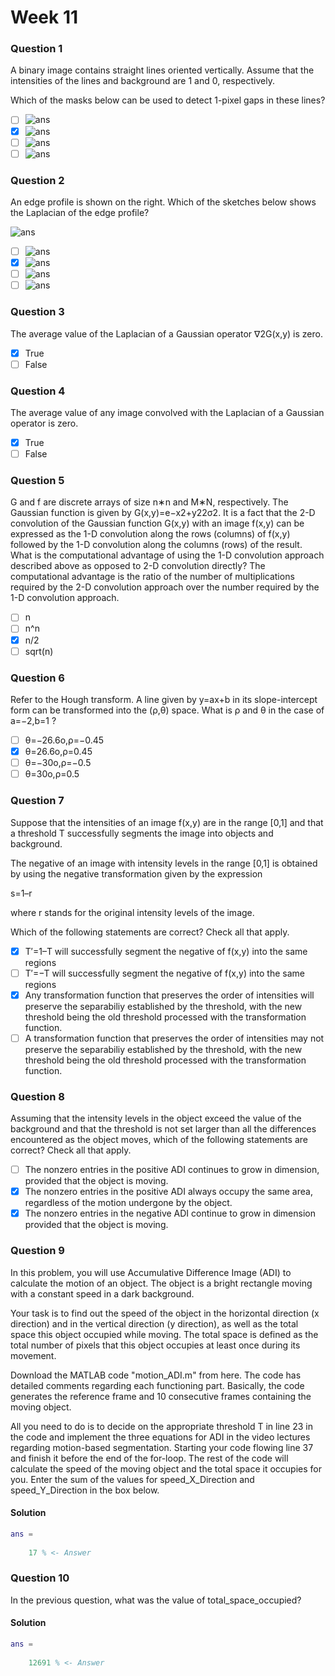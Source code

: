 # Week 11

### Question 1

A binary image contains straight lines oriented vertically. Assume that the intensities of the lines and background are 1 and 0, respectively.

Which of the masks below can be used to detect 1-pixel gaps in these lines?

- [ ] ![ans](q1_img1.png)
- [x] ![ans](q1_img2.png)
- [ ] ![ans](q1_img3.png)
- [ ] ![ans](q1_img4.png)

### Question 2

An edge profile is shown on the right. Which of the sketches below shows the Laplacian of the edge profile?

![ans](q2_img1.png)

- [ ] ![ans](q2_img2.png)
- [x] ![ans](q2_img3.png)
- [ ] ![ans](q2_img4.png)
- [ ] ![ans](q2_img5.png)

### Question 3

The average value of the Laplacian of a Gaussian operator ∇2G(x,y) is zero.

- [x] True
- [ ] False

### Question 4

The average value of any image convolved with the Laplacian of a Gaussian operator is zero.

- [x] True
- [ ] False

### Question 5

G and f are discrete arrays of size n∗n and M∗N, respectively. The Gaussian function is given by G(x,y)=e−x2+y22σ2. It is a fact that the 2-D convolution of the Gaussian function G(x,y) with an image f(x,y) can be expressed as the 1-D convolution along the rows (columns) of f(x,y) followed by the 1-D convolution along the columns (rows) of the result. What is the computational advantage of using the 1-D convolution approach described above as opposed to 2-D convolution directly? The computational advantage is the ratio of the number of multiplications required by the 2-D convolution approach over the number required by the 1-D convolution approach.

- [ ] n
- [ ] n^n
- [x] n/2
- [ ] sqrt(n)

### Question 6

Refer to the Hough transform. A line given by y=ax+b in its slope-intercept form can be transformed into the (ρ,θ) space. What is ρ and θ in the case of a=−2,b=1 ?

- [ ] θ=−26.6o,ρ=−0.45
- [x] θ=26.6o,ρ=0.45
- [ ] θ=−30o,ρ=−0.5
- [ ] θ=30o,ρ=0.5

### Question 7 

Suppose that the intensities of an image f(x,y) are in the range [0,1] and that a threshold T successfully segments the image into objects and background.

The negative of an image with intensity levels in the range [0,1] is obtained by using the negative transformation given by the expression

s=1–r

where r stands for the original intensity levels of the image.

Which of the following statements are correct? Check all that apply.

- [x] T′=1–T will successfully segment the negative of f(x,y) into the same regions
- [ ] T′=−T will successfully segment the negative of f(x,y) into the same regions
- [x] Any transformation function that preserves the order of intensities will preserve the separabiliy established by the threshold, with the new threshold being the old threshold processed with the transformation function.
- [ ] A transformation function that preserves the order of intensities may not preserve the separabiliy established by the threshold, with the new threshold being the old threshold processed with the transformation function.

### Question 8

Assuming that the intensity levels in the object exceed the value of the background and that the threshold is not set larger than all the differences encountered as the object moves, which of the following statements are correct? Check all that apply.

- [ ] The nonzero entries in the positive ADI continues to grow in dimension, provided that the object is moving.
- [x] The nonzero entries in the positive ADI always occupy the same area, regardless of the motion undergone by the object.
- [x] The nonzero entries in the negative ADI continue to grow in dimension provided that the object is moving.

### Question 9

In this problem, you will use Accumulative Difference Image (ADI) to calculate the motion of an object. The object is a bright rectangle moving with a constant speed in a dark background.

Your task is to find out the speed of the object in the horizontal direction (x direction) and in the vertical direction (y direction), as well as the total space this object occupied while moving. The total space is defined as the total number of pixels that this object occupies at least once during its movement.

Download the MATLAB code "motion_ADI.m" from here. The code has detailed comments regarding each functioning part. Basically, the code generates the reference frame and 10 consecutive frames containing the moving object.

All you need to do is to decide on the appropriate threshold T in line 23 in the code and implement the three equations for ADI in the video lectures regarding motion-based segmentation. Starting your code flowing line 37 and finish it before the end of the for-loop. The rest of the code will calculate the speed of the moving object and the total space it occupies for you. Enter the sum of the values for speed_X_Direction and speed_Y_Direction in the box below.

#### Solution

```matlab
ans =
    
    17 % <- Answer
```

### Question 10

In the previous question, what was the value of total_space_occupied?

#### Solution

```matlab
ans =
    
    12691 % <- Answer
```
